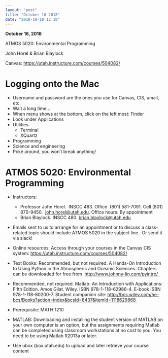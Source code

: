 ```yaml
---
layout: "post"
title: "October 16 2018"
date: "2018-10-10 12:10"
---
```

**October 16, 2018**

ATMOS 5020: Environmental Programming

John Horel & Brian Blaylock

Canvas: https://utah.instructure.com/courses/504082/

# Logging onto the Mac
- Username and password are the ones you use for Canvas, CIS, umail, etc.
- Wait a long time…
- When menu shows at the bottom, click on the left most: Finder
- Look under Applications
- Utilities
  - Terminal
  - XQuartz
- Programming
- Science and engineering
- Poke around, you won’t break anything!

# ATMOS 5020: Environmental Programming
- Instructors:
  - Professor John Horel.  INSCC 483. Office  (801) 581-7091. Cell (801) 870-9450.  john.horel@utah.edu. Office hours: By appointment
  - Brian Blaylock. INSCC 480. brian.blaylock@utah.edu


- Emails sent to us to arrange for an appointment or to discuss a class-related topic should include ATMOS 5020 in the subject line.  Or send it via slack!

- Online resources: Access through your courses in the Canvas CIS system: https://utah.instructure.com/courses/504082/

- Text Books: Recommended, but not required. A Hands-On Introduction to Using Python in the Atmospheric and Oceanic Sciences. Chapters can be downloaded for free from  http://www.johnny-lin.com/pyintro/ 

- Recommended, not required. Matlab: An Introduction with Applications: Fifth Edition. Amos Gilat. Wiley. ISBN 978-1-118-62986-4. E-book ISBN 978-1-118-80200-7. Student companion site: http://bcs.wiley.com/he-bcs/Books?action=index&bcsId=8437&itemId=1118629868 


- Prerequisite: MATH 1210

- MATLAB: Downloading and installing the student version of MATLAB on your own computer is an option, but the assignments requiring Matlab can be completed using classroom workstations at no cost to you. You need to be using Matlab R2013a or later.

- Use ubox (box.utah.edu) to upload and later retrieve your course content
